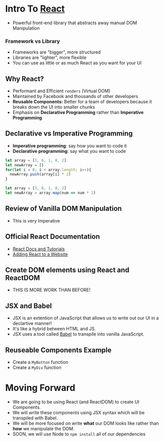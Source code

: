 # Intro To [React](https://reactjs.org/)
* Powerful front-end library that abstracts away manual DOM Manipulation

### Framework vs Library
* Frameworks are "bigger", more structured
* Libraries are "lighter", more flexible
* You can use as little or as much React as you want for your UI

## Why React?
* Performant and Efficient `renders` (Virtual DOM)
* Maintained by Facebook and thousands of other developers
* **Reusable Components:** Better for a team of developers because it breaks down the UI into smaller chunks
* Emphasis on **Declarative Programming** rather than **Imperative Programming**

## Declarative vs Imperative Programming
* **Imperative programming**: say how you want to code it
* **Declarative programming**: say what you want to code

```js
let array = [3, 6, 1, 8, 2]
let newArray = []
for(let i = 0; i < array.length; i++){
  newArray.push(array[i] * 2)
}
```

```js
let array = [3, 6, 1, 8, 2]
let newArray = array.map(num => num * 2)
```

## Review of Vanilla DOM Manipulation
* This is very Imperative

## Official React Documentation 
* [React Docs and Tutorials](https://reactjs.org)
* [Adding React to a Website](https://reactjs.org/docs/add-react-to-a-website.html)

## Create DOM elements using React and ReactDOM
* THIS IS MORE WORK THAN BEFORE!

## JSX and Babel
* JSX is an extention of JavaScript that allows us to write out our UI in a declartive manner!
* It's like a hybrid between HTML and JS.
* JSX uses a tool called [Babel](https://babeljs.io/repl) to transpile into vanilla JavaScript. 

## Reuseable Components Example
* Create a `MyButton` function
* Create a `MyDiv` function


# Moving Forward
* We are going to be using React (and ReactDOM) to create UI Components.
* We will write these components using JSX syntax which will be transpiled with Babel.
* We will be more focused on write **what** our DOM looks like rather than **how** we manipulate the DOM.
* SOON, we will use Node to `npm install` all of our dependencies